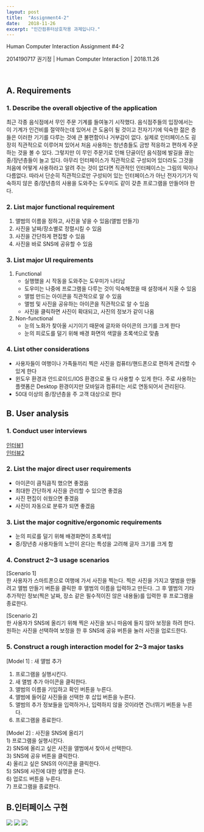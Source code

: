```yaml
---
layout: post
title:  "Assignment4-2"
date:   2018-11-26
excerpt: "인간컴퓨터상호작용 과제입니다."
---
```


Human Computer Interaction
Assignment #4-2


2014190717 권기정 | Human Computer Interaction | 2018.11.26




 
 
##  A.	 Requirements
### 1. Describe the overall objective of the application
<p>
최근 각종 음식점에서 무인 주문 기계를 들여놓기 시작했다. 음식점주들의 입장에서는 이 기계가 인건비를 절약하는데 있어서 큰 도움이 될 것이고
전자기기에 익숙한 젊은 층들은 이러한 기기를 다루는 것에 큰 불편함이나 거부감이 없다. 실제로 인터페이스도 굉장히 직관적으로 이루어져 있어서 처음 사용하는
청년층들도 금방 적응하고 편하게 주문하는 것을 볼 수 있다. 그렇지만 이 무인 주문기로 인해 단골이던 음식점에 발길을 끊는 중/장년층들이 늘고 있다.
아무리 인터페이스가 직관적으로 구성되어 있더라도 그것을 처음에 어떻게 사용하라고 알려 주는 것이 없다면 직관적인 인터페이스는 그림의 떡이나 다름없다.
따라서 단순히 직관적으로만 구성되어 있는 인터페이스가 아닌 전자기기가 익숙하지 않은 중/장년층의 사용을 도와주는 도우미도 같이 갖춘 프로그램을 만들어야 한다.
</p>  

### 2. List major functional requirement
<p>
	<ol>
	<li>앨범의 이름을 정하고, 사진을 넣을 수 있음(앨범 만들기)</li>
	<li>사진을 날짜/장소별로 정렬시킬 수 있음</li>
	<li>사진을 간단하게 편집할 수 있음</li>
	<li>사진을 바로 SNS에 공유할 수 있음</li>
	</ol>
</p> 

### 3. List major UI requirements
<p>
	<ol>
		<li>Functional
			<ul>
        <li>실행했을 시 작동을 도와주는 도우미가 나타남</li>
        <li>도우미는 나중에 프로그램을 다루는 것이 익숙해졌을 때 설정에서 지울 수 있음</li>
        <li>앨범 만드는 아이콘을 직관적으로 알 수 있음</li>
				<li>앨범 및 사진을 공유하는 아이콘을 직관적으로 알 수 있음</li>
				<li>사진을 클릭하면 사진이 확대되고, 사진의 정보가 같이 나옴</li>
			</ul>
		</li>
		<li>Non-functional
			<ul>
        			<li>눈의 노화가 찾아올 시기이기 때문에 글자와 아이콘의 크기를 크게 한다</li>
		    		<li>눈의 피로도를 덜기 위해 배경 화면의 색깔을 초록색으로 맞춤</li>
      			</ul>
		</li>
	</ol>
</p>

### 4. List other considerations
<p>
	<ul>
        	<li>사용자들이 여행이나 가족들끼리 찍은 사진을 컴퓨터/핸드폰으로 편하게 관리할 수 있게 한다</li>
        	<li>윈도우 환경과 안드로이드/IOS 환경으로 둘 다 사용할 수 있게 한다. 주로 사용하는 플랫폼은 Desktop 환경이지만 모바일과 컴퓨터는 서로 연동되어서 관리된다.</li>
        	<li>50대 이상의 중/장년층을 주 고객 대상으로 한다</li>
	</ul>
</p>
  
## B. User analysis
### 1. Conduct user interviews

<a href="https://www.youtube.com/watch?v=g_1YcLa2pd0">인터뷰1</a></br>
<a href="https://www.youtube.com/watch?v=0Pcphn_9PLs">인터뷰2</a></br>

### 2. List the major direct user requirements
<p>
  <ul>
	<li>아이콘이 큼직큼직 했으면 좋겠음</li>
	<li>최대한 간단하게 사진을 관리할 수 있으면 좋겠음</li>
	<li>사진 편집이 쉬웠으면 좋겠음</li>
	<li>사진이 자동으로 분류가 되면 좋겠음</li>
  </ul>
</p>

### 3. List the major cognitive/ergonomic requirements
<p>
  <ul>
	<li>눈의 피로를 덜기 위해 배경화면이 초록색임</li>
	<li>중/장년층 사용자들의 노안이 온다는 특성을 고려해 글자 크기를 크게 함</li>
  </ul>
</p>

### 4. Construct 2~3 usage scenarios
<p>
	[Scenario 1]</br>
한 사용자가 스마트폰으로 여행에 가서 사진을 찍는다. 찍은 사진을 가지고 앨범을 만들려고 앨범 만들기 버튼을 클릭한 후 앨범의 이름을 입력하고 만든다. 그 후 앨범의 기타 추가적인 정보(찍은 날짜, 장소 같은 필수적이진 않은 내용들)를 입력한 후 프로그램을 종료한다.
</p>
<p>
[Scenario 2]</br>
	한 사용자가 SNS에 올리기 위해 찍은 사진을 보니 마음에 들지 않아 보정을 하려 한다. 원하는 사진을 선택하여 보정을 한 후 SNS에 공유 버튼을 눌러 사진을 업로드한다.
</p>

### 5. Construct a rough interaction model for 2~3 major tasks
<p>
[Model 1] : 새 앨범 추가
	<ol>
		<li>프로그램을 실행시킨다.</li>
		<li>새 앨범 추가 아이콘을 클릭한다.</li>
		<li>앨범의 이름을 기입하고 확인 버튼을 누른다.</li>
		<li>앨범에 들어갈 사진들을 선택한 후 삽입 버튼을 누른다.</li>
		<li>앨범의 추가 정보들을 입력하거나, 입력하지 않을 것이라면 건너뛰기 버튼을 누른다.</li>
		<li>프로그램을 종료한다.</li>
	</ol>
</p>
<p>
[Model 2] : 사진을 SNS에 올리기</br>
1)	프로그램을 실행시킨다.</br>
2)	SNS에 올리고 싶은 사진을 앨범에서 찾아서 선택한다.</br>
3)	SNS에 공유 버튼을 클릭한다.</br>
4)	올리고 싶은 SNS의 아이콘을 클릭한다.</br>
5)	SNS에 사진에 대한 설명을 쓴다.</br>
6)	업로드 버튼을 누른다.</br>
7)	프로그램을 종료한다.</br>
</p>

## B.인터페이스 구현
<p>
	<img src="https://user-images.githubusercontent.com/38854597/49338632-189ff280-f667-11e8-977b-27d7a5000493.png">
	<img src="https://user-images.githubusercontent.com/38854597/49338666-c6130600-f667-11e8-8fa3-723cec472d1b.png">
	<img src="https://user-images.githubusercontent.com/38854597/49341627-97ab2000-f693-11e8-96cc-0ceb56a162f3.png">
</p>
	

